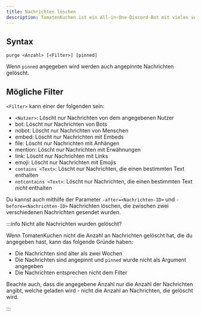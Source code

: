 ```yaml
---
title: Nachrichten löschen
description: TomatenKuchen ist ein All-in-One-Discord-Bot mit vielen verschiedenen Funktionen. Erklärungen zu den Moderationsbefehlen
---
```


## Syntax

`purge <Anzahl> [<Filter>] [pinned]`

Wenn `pinned` angegeben wird werden auch angepinnte Nachrichten gelöscht.

## Mögliche Filter

`<Filter>` kann einer der folgenden sein:
- `<Nutzer>`: Löscht nur Nachrichten von dem angegebenen Nutzer
- bot: Löscht nur Nachrichten von Bots
- nobot: Löscht nur Nachrichten von Menschen
- embed: Löscht nur Nachrichten mit Embeds
- file: Löscht nur Nachrichten mit Anhängen
- mention: Löscht nur Nachrichten mit Erwähnungen
- link: Löscht nur Nachrichten mit Links
- emoji: Löscht nur Nachrichten mit Emojis
- `contains <Text>`: Löscht nur Nachrichten, die einen bestimmten Text enthalten
- `notcontains <Text>`: Löscht nur Nachrichten, die einen bestimmten Text *nicht* enthalten

Du kannst auch mithilfe der Parameter `-after=<Nachrichten-ID>` und `-before=<Nachrichten-ID>` Nachrichten löschen, die zwischen zwei verschiedenen Nachrichten gesendet wurden.

:::info Nicht alle Nachrichten wurden gelöscht?

Wenn TomatenKuchen nicht die Anzahl an Nachrichten gelöscht hat, die du angegeben hast, kann das folgende Gründe haben:
- Die Nachrichten sind älter als zwei Wochen
- Die Nachrichten sind angepinnt und `pinned` wurde nicht als Argument angegeben
- Die Nachrichten entsprechen nicht dem Filter

Beachte auch, dass die angegebene Anzahl nur die Anzahl der Nachrichten angibt, welche geladen wird -
nicht die Anzahl an Nachrichten, die gelöscht wird.

:::
